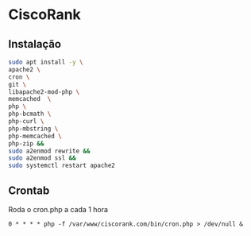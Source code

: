 # CiscoRank

## Instalação

```bash
sudo apt install -y \
apache2 \
cron \
git \
libapache2-mod-php \
memcached  \
php \
php-bcmath \
php-curl \
php-mbstring \
php-memcached \
php-zip &&
sudo a2enmod rewrite &&
sudo a2enmod ssl &&
sudo systemctl restart apache2
```

## Crontab

Roda o cron.php a cada 1 hora

```
0 * * * * php -f /var/www/ciscorank.com/bin/cron.php > /dev/null &
```